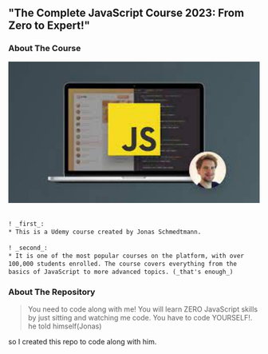 <h2 align="center">

##  "The Complete JavaScript Course 2023: From Zero to Expert!"

</h2>

<h3 align="center">

### About The Course


</h3>


<p align="center">
  <a href="https://www.udemy.com/course/the-complete-javascript-course/?utm_source=adwords&utm_medium=udemyads&utm_campaign=WebDevelopment_Search_la.EN_cc.US_PP_Control&utm_content=deal4584&utm_term=_._ag_141124571212_._ad_594266300082_._kw__._de_c_._dm__._pl__._ti_dsa-1652654191345_._li_2840_._pd__._&matchtype=&gclid=CjwKCAjw2K6lBhBXEiwA5RjtCXGsQSHdl6PPlEV-P6yQRH6r7ufhxEatCpGhykbqt7kp3HRAygRyjRoCNxEQAvD_BwE">
    <img src="img1.jpg" width="550" alt="Course Image">
  </a>
</p>

```dif

! _first_: 
* This is a Udemy course created by Jonas Schmedtmann.

! _second_: 
* It is one of the most popular courses on the platform, with over 100,000 students enrolled. The course covers everything from the basics of JavaScript to more advanced topics. (_that's enough_)

```

<h3 align="center">

### About The Repository

</h3>


> You need to code along with me! You will learn ZERO JavaScript skills by just sitting and watching me code. You have to code YOURSELF!.  
he told himself(Jonas)

so I created this repo to code along with him.
